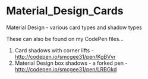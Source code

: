# Material_Design_Cards
Material Design - various card types and shadow types

These can also be found on my CodePen files...

1. Card shadows with corner lifts - http://codepen.io/smcgee31/pen/KgBVvr
2. Material Design box shadows - a forked pen - http://codepen.io/smcgee31/pen/LRBGkd
